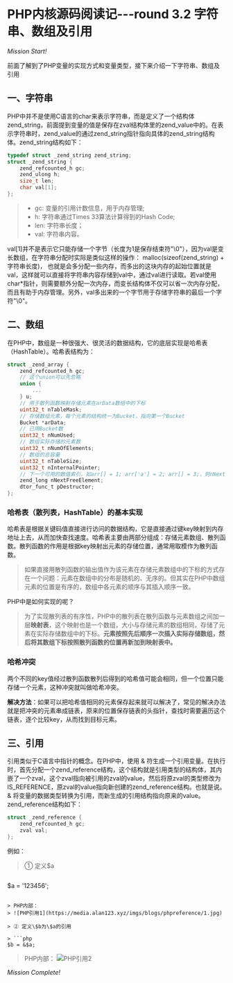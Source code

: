 # PHP内核源码阅读记---round 3.2 字符串、数组及引用

*Mission Start!*

前面了解到了PHP变量的实现方式和变量类型，接下来介绍一下字符串、数组及引用
## 一、字符串
PHP中并不是使用C语言的char来表示字符串，而是定义了一个结构体zend_string，前面提到变量的值是保存在zval结构体里的zend_value中的。在表示字符串时，zend_value的通过zend_string指针指向具体的zend_string结构体。zend_string结构如下：

```c
typedef struct _zend_string zend_string;
struct _zend_string {
    zend_refcounted_h gc;
    zend_ulong h;
    size_t len;
    char val[1];
};
```
> * gc: 变量的引用计数信息，用于内存管理;
> * h: 字符串通过Times 33算法计算得到的Hash Code;
> * len: 字符串长度；
> * val: 字符串内容。

val[1]并不是表示它只能存储一个字节（长度为1是保存结束符"\\0"），因为val是变长数组，在字符串分配时实际是类似这样的操作： malloc(sizeof(zend_string) + 字符串长度)，
也就是会多分配一些内存，而多出的这块内存的起始位置就是val，这样就可以直接将字符串内容存储到val中，通过val进行读取。若val使用char*指针，则需要额外分配一次内存，而变长结构体不仅可以省一次内存分配，而且有助于内存管理。另外，val多出来的一个字节用于存储字符串的最后一个字符"\\0"。

## 二、数组

在PHP中，数组是一种很强大、很灵活的数据结构，它的底层实现是哈希表（HashTable）。哈希表结构为： 

```c
struct _zend_array {
    zend_refcounted_h gc;
    // 这个union可以先忽略
    union {
        ...
    } u;
    // 用于散列函数映射存储元素在arData数组中的下标
    uint32_t nTableMask;
    // 存储数组元素，每个元素的结构统一为Bucket，指向第一个Bucket
    Bucket *arData;
    // 已用Bucket数
    uint32_t nNumUsed;
    // 数组实际存储的元素数
    uint32_t nNumOfElements;
    // 数组的总容量
    uint32_t nTableSize;
    uint32_t nInternalPointer;
    // 下一个可用的数值索引，如arr[] = 1; arr['a'] = 2; arr[] = 3;，则nNextFreeElement = 2
    zend_long nNextFreeElement;
    dtor_func_t pDestructor;
};
```

### 哈希表（散列表，HashTable）的基本实现
哈希表是根据关键码值直接进行访问的数据结构，它是直接通过键key映射到内存地址上去，从而加快查找速度。哈希表主要由两部分组成：存储元素数组、散列函数。散列函数的作用是根据key映射出元素的存储位置，通常用取模作为散列函数。

> 如果直接用散列函数的输出值作为该元素在存储元素数组中的下标的方式存在一个问题：元素在数组中的分布是随机的、无序的。但其实在PHP中数组元素的位置是有序的，数组中各元素的顺序与其插入顺序一致。

PHP中是如何实现的呢？

> 为了实现散列表的有序性，PHP中的散列表在散列函数与元素数组之间加一层**映射表**，这个映射也是一个数组，大小与存储元素的数组相同，存储了元素在实际存储数组中的下标。**元素按照先后顺序一次插入实际存储数组，然后将其数组下标按照散列函数的位置再新加到映射表中。**

### 哈希冲突
两个不同的key值经过散列函数散列后得到的哈希值可能会相同，但一个位置只能存储一个元素，这种冲突就叫做哈希冲突。

**解决方法**：如果可以把哈希值相同的元素保存起来就可以解决了，常见的解决办法就是把冲突的元素串成链表，原来的位置保存链表的头指针，查找时需要遍历这个链表，逐个比较key，从而找到目标元素。


## 三、引用

引用类似于C语言中指针的概念。在PHP中，使用 & 符生成一个引用变量。在执行时，首先分配一个zend_reference结构，这个结构就是引用类型的结构体，其内嵌了一个zval，这个zval指向被引用的zval的value，然后将原zval的类型修改为IS_REFERENCE，原zval的value指向新创建的zend_reference结构。也就是说。& 将变量的数据类型转换为引用，而新生成的引用结构指向原来的value。zend_reference结构如下：

```c
struct _zend_reference {
    zend_refcounted_h gc;
    zval val;
};
```

例如：
> ① 定义\$a

> ```php
$a = '123456';
```

> PHP内部：
> ![PHP引用1](https://media.alan123.xyz/imgs/blogs/phpreference/1.jpg)

> ② 定义\$b为\$a的引用

> ```php
$b = &$a;
```

> PHP内部：
> ![PHP引用2](https://media.alan123.xyz/imgs/blogs/phpreference/2.jpg)

*Mission Complete!*




